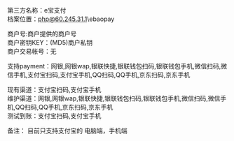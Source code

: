 第三方名称：e宝支付  
档案位置：php@60.245.31.1\ebaopay
 
商户号:商户提供的商户号  
商户密钥KEY：(MD5)商户私钥  
商户交易帐号：无  
 
支持payment：网银,网银wap,银联快捷,银联钱包扫码,银联钱包手机,微信扫码,微信手机,支付宝扫码,支付宝手机,QQ扫码,QQ手机,京东扫码,京东手机
 
现有渠道：支付宝扫码,支付宝手机  
维护渠道：网银,网银wap,银联快捷,银联钱包扫码,银联钱包手机,微信扫码,微信手机,QQ扫码,QQ手机,京东扫码,京东手机  
测试到账：支付宝扫码,支付宝手机  
 
备注：
目前只支持支付宝的 电脑端，手机端  
